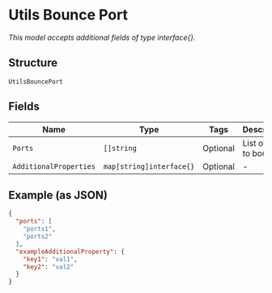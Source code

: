 
# Utils Bounce Port

*This model accepts additional fields of type interface{}.*

## Structure

`UtilsBouncePort`

## Fields

| Name | Type | Tags | Description |
|  --- | --- | --- | --- |
| `Ports` | `[]string` | Optional | List of ports to bounce |
| `AdditionalProperties` | `map[string]interface{}` | Optional | - |

## Example (as JSON)

```json
{
  "ports": [
    "ports1",
    "ports2"
  ],
  "exampleAdditionalProperty": {
    "key1": "val1",
    "key2": "val2"
  }
}
```

